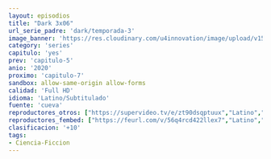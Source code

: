 ```yaml
---
layout: episodios
title: "Dark 3x06"
url_serie_padre: 'dark/temporada-3'
image_banner: 'https://res.cloudinary.com/u4innovation/image/upload/v1561171881/dark2banner-min_hmfg51.jpg'
category: 'series'
capitulo: 'yes'
prev: 'capitulo-5'
anio: '2020'
proximo: 'capitulo-7'
sandbox: allow-same-origin allow-forms
calidad: 'Full HD'
idioma: 'Latino/Subtitulado'
fuente: 'cueva'
reproductores_otros: ["https://supervideo.tv/e/zt90dsqptuux","Latino","https://gounlimited.to/embed-aphkpoomfxti.html","Latino","https://gdriveplayer.me/embed2.php?link=ECNt9qHRw92doCVYPLDT%252BQ1b0U%252BUIIUIWzuh0SDC2L%252BbCStjmDuVuwrlRoAz2bgFbEraDDQTv%252Fp9PKRynECarNqoWm2TRM7zZnws4vMprWXFg3hFRsk%252BGliTbih5uk0dU2odA8JRgPIBBKMG2xrPwuRYdbcUvdiHN%252BO8MPu7%252FHPlVoZObmW%252Fljt734HgWSzuRMdCMrp1XafaaN0I5DO8al","Subtitulado"]
reproductores_fembed: ["https://feurl.com/v/56q4rcd422llex7","Latino","https://feurl.com/v/z75m0tjp77-dm0y","Subtitulado"]
clasificacion: '+10'
tags:
- Ciencia-Ficcion
---
```












